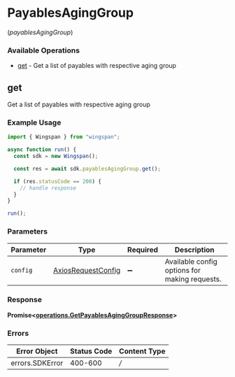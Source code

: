 # PayablesAgingGroup
(*payablesAgingGroup*)

### Available Operations

* [get](#get) - Get a list of payables with respective aging group

## get

Get a list of payables with respective aging group

### Example Usage

```typescript
import { Wingspan } from "wingspan";

async function run() {
  const sdk = new Wingspan();

  const res = await sdk.payablesAgingGroup.get();

  if (res.statusCode == 200) {
    // handle response
  }
}

run();
```

### Parameters

| Parameter                                                    | Type                                                         | Required                                                     | Description                                                  |
| ------------------------------------------------------------ | ------------------------------------------------------------ | ------------------------------------------------------------ | ------------------------------------------------------------ |
| `config`                                                     | [AxiosRequestConfig](https://axios-http.com/docs/req_config) | :heavy_minus_sign:                                           | Available config options for making requests.                |


### Response

**Promise<[operations.GetPayablesAgingGroupResponse](../../sdk/models/operations/getpayablesaginggroupresponse.md)>**
### Errors

| Error Object    | Status Code     | Content Type    |
| --------------- | --------------- | --------------- |
| errors.SDKError | 400-600         | */*             |

